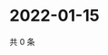 # 2022-01-15

共 0 条

<!-- BEGIN WEIBO -->
<!-- 最后更新时间 Sat Jan 15 2022 14:01:24 GMT+0800 (China Standard Time) -->

<!-- END WEIBO -->
